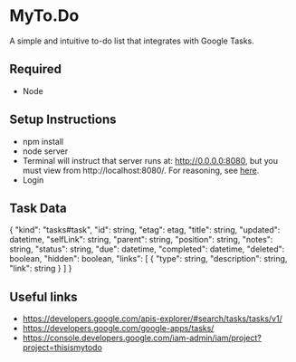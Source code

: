 # MyTo.Do

A simple and intuitive to-do list that integrates with Google Tasks.

## Required
- Node

## Setup Instructions
- npm install
- node server
- Terminal will instruct that server runs at: http://0.0.0.0:8080, but you must view from http://localhost:8080/. For reasoning, see [here](https://stackoverflow.com/questions/32041418/google-sign-in-website-error-permission-denied-to-generate-login-hint-for-targ).
- Login

## Task Data

{
  "kind": "tasks#task",
  "id": string,
  "etag": etag,
  "title": string,
  "updated": datetime,
  "selfLink": string,
  "parent": string,
  "position": string,
  "notes": string,
  "status": string,
  "due": datetime,
  "completed": datetime,
  "deleted": boolean,
  "hidden": boolean,
  "links": [
    {
      "type": string,
      "description": string,
      "link": string
    }
  ]
}

## Useful links
- https://developers.google.com/apis-explorer/#search/tasks/tasks/v1/
- https://developers.google.com/google-apps/tasks/
- https://console.developers.google.com/iam-admin/iam/project?project=thisismytodo
